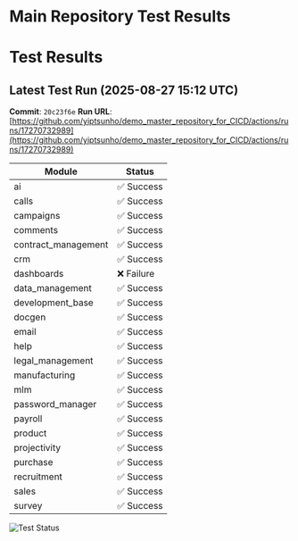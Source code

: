 # Main Repository Test Results

# Test Results

## Latest Test Run (2025-08-27 15:12 UTC)

**Commit**: `20c23f6e`
**Run URL**: [https://github.com/yiptsunho/demo_master_repository_for_CICD/actions/runs/17270732989](https://github.com/yiptsunho/demo_master_repository_for_CICD/actions/runs/17270732989)

| Module | Status |
|--------|--------|
| ai | ✅ Success |
| calls | ✅ Success |
| campaigns | ✅ Success |
| comments | ✅ Success |
| contract_management | ✅ Success |
| crm | ✅ Success |
| dashboards | ❌ Failure |
| data_management | ✅ Success |
| development_base | ✅ Success |
| docgen | ✅ Success |
| email | ✅ Success |
| help | ✅ Success |
| legal_management | ✅ Success |
| manufacturing | ✅ Success |
| mlm | ✅ Success |
| password_manager | ✅ Success |
| payroll | ✅ Success |
| product | ✅ Success |
| projectivity | ✅ Success |
| purchase | ✅ Success |
| recruitment | ✅ Success |
| sales | ✅ Success |
| survey | ✅ Success |

![Test Status](https://img.shields.io/badge/Test%20Status-failure-red)
